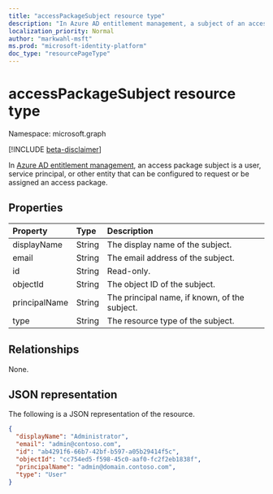 ```yaml
---
title: "accessPackageSubject resource type"
description: "In Azure AD entitlement management, a subject of an access package assignment."
localization_priority: Normal
author: "markwahl-msft"
ms.prod: "microsoft-identity-platform"
doc_type: "resourcePageType"
---
```


# accessPackageSubject resource type

Namespace: microsoft.graph

[!INCLUDE [beta-disclaimer](../../includes/beta-disclaimer.md)]

In [Azure AD entitlement management](entitlementmanagement-root.md), an access package subject is a user, service principal, or other entity that can be configured to request or be assigned an access package.

## Properties

| Property     | Type        | Description |
|:-------------|:------------|:------------|
|displayName|String|The display name of the subject.|
|email|String|The email address of the subject.|
|id|String| Read-only.|
|objectId|String|The object ID of the subject.|
|principalName|String|The principal name, if known, of the subject.|
|type|String|The resource type of the subject.|

## Relationships

None.

## JSON representation

The following is a JSON representation of the resource.

<!-- {
  "blockType": "resource",
  "optionalProperties": [

  ],
  "@odata.type": "microsoft.graph.accessPackageSubject",
  "baseType": "",
  "keyProperty": "id"
}-->

```json
{
  "displayName": "Administrator",
  "email": "admin@contoso.com",
  "id": "ab4291f6-66b7-42bf-b597-a05b29414f5c",
  "objectId": "cc754ed5-f598-45c0-aaf0-fc2f2eb1838f",
  "principalName": "admin@domain.contoso.com",
  "type": "User"
}
```

<!-- uuid: 16cd6b66-4b1a-43a1-adaf-3a886856ed98
2019-02-04 14:57:30 UTC -->
<!-- {
  "type": "#page.annotation",
  "description": "accessPackageSubject resource",
  "keywords": "",
  "section": "documentation",
  "tocPath": ""
}-->


